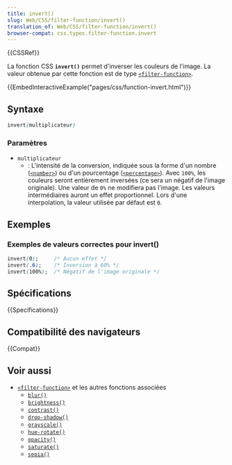 ```yaml
---
title: invert()
slug: Web/CSS/filter-function/invert()
translation_of: Web/CSS/filter-function/invert()
browser-compat: css.types.filter-function.invert
---
```

{{CSSRef}}

La fonction CSS **`invert()`** permet d'inverser les couleurs de l'image. La valeur obtenue par cette fonction est de type [`<filter-function>`](/fr/docs/Web/CSS/filter-function).

{{EmbedInteractiveExample("pages/css/function-invert.html")}}

## Syntaxe

```css
invert(multiplicateur)
```
### Paramètres

- `multiplicateur`
  - : L'intensité de la conversion, indiquée sous la forme d'un nombre ([`<number>`](/fr/docs/Web/CSS/number)) ou d'un pourcentage ([`<percentage>`](/fr/docs/Web/CSS/percentage)). Avec `100%`, les couleurs seront entièrement inversées (ce sera un négatif de l'image originale). Une valeur de `0%` ne modifiera pas l'image. Les valeurs intermédiaires auront un effet proportionnel. Lors d'une interpolation, la valeur utilisée par défaut est `0`.

## Exemples

### Exemples de valeurs correctes pour invert()

```css
invert(0);     /* Aucun effet */
invert(.6);    /* Inversion à 60% */
invert(100%);  /* Négatif de l'image originale */
```

## Spécifications

{{Specifications}}

## Compatibilité des navigateurs

{{Compat}}

## Voir aussi

- [`<filter-function>`](/fr/docs/Web/CSS/filter-function) et les autres fonctions associées
  - [`blur()`](/fr/docs/Web/CSS/filter-function/blur())
  - [`brightness()`](/fr/docs/Web/CSS/filter-function/brightness())
  - [`contrast()`](/fr/docs/Web/CSS/filter-function/contrast())
  - [`drop-shadow()`](/fr/docs/Web/CSS/filter-function/drop-shadow())
  - [`grayscale()`](/fr/docs/Web/CSS/filter-function/grayscale())
  - [`hue-rotate()`](/fr/docs/Web/CSS/filter-function/hue-rotate())
  - [`opacity()`](/fr/docs/Web/CSS/filter-function/opacity())
  - [`saturate()`](/fr/docs/Web/CSS/filter-function/saturate())
  - [`sepia()`](/fr/docs/Web/CSS/filter-function/sepia())